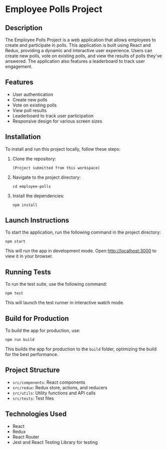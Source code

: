 # Employee Polls Project

## Description

The Employee Polls Project is a web application that allows employees to create and participate in polls. This application is built using React and Redux, providing a dynamic and interactive user experience. Users can create new polls, vote on existing polls, and view the results of polls they've answered. The application also features a leaderboard to track user engagement.

## Features

- User authentication
- Create new polls
- Vote on existing polls
- View poll results
- Leaderboard to track user participation
- Responsive design for various screen sizes

## Installation

To install and run this project locally, follow these steps:

1. Clone the repository:
   ```
   (Project submitted from this workspace)
   ```

2. Navigate to the project directory:
   ```
   cd employee-polls
   ```

3. Install the dependencies:
   ```
   npm install
   ```

## Launch Instructions

To start the application, run the following command in the project directory:

```
npm start
```

This will run the app in development mode. Open [http://localhost:3000](http://localhost:3000) to view it in your browser.

## Running Tests

To run the test suite, use the following command:

```
npm test
```

This will launch the test runner in interactive watch mode.

## Build for Production

To build the app for production, use:

```
npm run build
```

This builds the app for production to the `build` folder, optimizing the build for the best performance.

## Project Structure

- `src/components`: React components
- `src/redux`: Redux store, actions, and reducers
- `src/utils`: Utility functions and API calls
- `src/tests`: Test files

## Technologies Used

- React
- Redux
- React Router
- Jest and React Testing Library for testing
